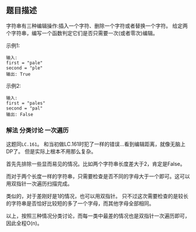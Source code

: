 ## 题目描述
字符串有三种编辑操作:插入一个字符、删除一个字符或者替换一个字符。 给定两个字符串，编写一个函数判定它们是否只需要一次(或者零次)编辑。

示例1:
```
输入: 
first = "pale"
second = "ple"
输出: True
```

示例2:
```
输入: 
first = "pales"
second = "pal"
输出: False
```

### 解法 分类讨论 一次遍历
这题同`LC.161`。
和当初做LC.161时犯了一样的错误…看到编辑距离，就像无脑上DP了。
但是实际上根本不用那么复杂。

首先先排除一些显而易见的情况。比如两个字符串长度差大于2，肯定是False。

而对于两个长度一样的字符串，只需要检查是否不同的字母大于一个即可。这可以用双指针一次遍历扫描完成。

类似的，对于差刚好是1的情况，也可以用双指针。
只不过这次需要检查的是较长的字符串是否恰好比较短的多了一个字母，而其他字母全部相同。

以上，按照三种情况分类讨论，而每一类中最差的情况也是双指针一次遍历即可，因此全程O(n)。